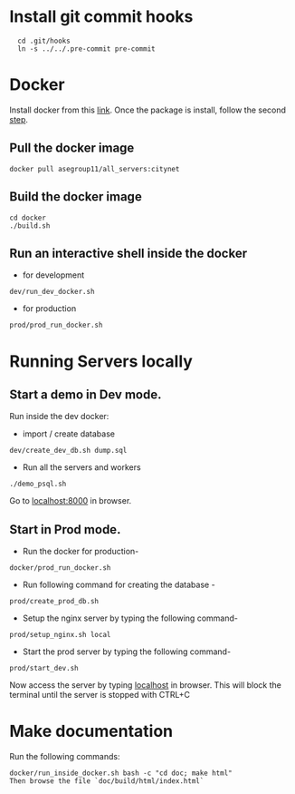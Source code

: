 Install git commit hooks
========================
```
  cd .git/hooks
  ln -s ../../.pre-commit pre-commit
```

Docker
======
Install docker from this [link](https://docs.docker.com/install/linux/docker-ce/ubuntu/#prerequisites).
Once the package is install, follow the second [step](https://docs.docker.com/install/linux/linux-postinstall/).

Pull the docker image
----
```
docker pull asegroup11/all_servers:citynet
```

Build the docker image
-----
```
cd docker
./build.sh

```

Run an interactive shell inside the docker
-----
* for development
```
dev/run_dev_docker.sh 
```
* for production
```
prod/prod_run_docker.sh
```


Running Servers locally
======
Start a demo in Dev mode. 
------
Run inside the dev docker:
* import / create database
```
dev/create_dev_db.sh dump.sql
```
* Run all the servers and workers
```
./demo_psql.sh
```
Go to [localhost:8000](http://localhost:8000) in browser.


Start in Prod mode. 
------
* Run the docker for production-
```
docker/prod_run_docker.sh
```
* Run following command for creating the database -
```
prod/create_prod_db.sh
```
* Setup the nginx server by typing the following command-
```
prod/setup_nginx.sh local
```
* Start the prod server by typing the following command-
```
prod/start_dev.sh
```
Now access the server by typing [localhost](http://localhost) in browser.
This will block the terminal until the server is stopped with CTRL+C


Make documentation
====
Run the following commands:
```
docker/run_inside_docker.sh bash -c "cd doc; make html"
Then browse the file `doc/build/html/index.html`
``` 

